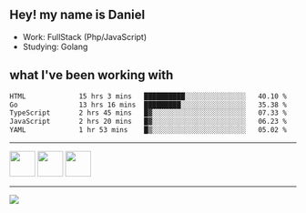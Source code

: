## Hey! my name is Daniel

- Work: FullStack (Php/JavaScript)
- Studying: Golang

## what I've been working with
<!--START_SECTION:waka-->

```txt
HTML             15 hrs 3 mins   ██████████░░░░░░░░░░░░░░░   40.10 %
Go               13 hrs 16 mins  █████████░░░░░░░░░░░░░░░░   35.38 %
TypeScript       2 hrs 45 mins   █▓░░░░░░░░░░░░░░░░░░░░░░░   07.33 %
JavaScript       2 hrs 20 mins   █▓░░░░░░░░░░░░░░░░░░░░░░░   06.23 %
YAML             1 hr 53 mins    █▒░░░░░░░░░░░░░░░░░░░░░░░   05.02 %
```

<!--END_SECTION:waka-->
    

<hr>
<div>
    <img height="45" src="https://img.icons8.com/color/48/000000/nodejs.png"/>
    <img height="45" src="https://www.vectorlogo.zone/logos/golang/golang-ar21.svg">
    <img height="45" src="https://www.vectorlogo.zone/logos/nestjs/nestjs-icon.svg">
</div>
<hr>
<div>
    <a href="https://www.linkedin.com/in/daniel-lucas-bb7b82193/" target="_blank">
        <img src="https://img.shields.io/badge/LinkedIn-0077B5?style=for-the-badge&logo=linkedin&logoColor=white">
    </a>
</div>

